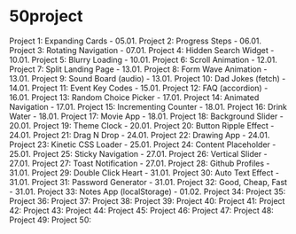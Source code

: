 # 50project

Project 1: Expanding Cards - 05.01.
Project 2: Progress Steps - 06.01.
Project 3: Rotating Navigation - 07.01.
Project 4: Hidden Search Widget - 10.01.
Project 5: Blurry Loading - 10.01.
Project 6: Scroll Animation - 12.01.
Project 7: Split Landing Page - 13.01.
Project 8: Form Wave Animation - 13.01.
Project 9: Sound Board (audio) - 13.01.
Project 10: Dad Jokes (fetch) - 14.01.
Project 11: Event Key Codes - 15.01.
Project 12: FAQ (accordion) - 16.01.
Project 13: Random Choice Picker - 17.01.
Project 14: Animated Navigation - 17.01.
Project 15: Incrementing Counter - 18.01.
Project 16: Drink Water - 18.01.
Project 17: Movie App - 18.01.
Project 18: Background Slider - 20.01.
Project 19: Theme Clock - 20.01.
Project 20: Button Ripple Effect - 24.01.
Project 21: Drag N Drop - 24.01.
Project 22: Drawing App - 24.01.
Project 23: Kinetic CSS Loader - 25.01.
Project 24: Content Placeholder - 25.01.
Project 25: Sticky Navigation - 27.01.
Project 26: Vertical Slider - 27.01.
Project 27: Toast Notification - 27.01.
Project 28: Github Profiles - 31.01.
Project 29: Double Click Heart - 31.01.
Project 30: Auto Text Effect - 31.01.
Project 31: Password Generator - 31.01.
Project 32: Good, Cheap, Fast - 31.01.
Project 33: Notes App (localStorage) - 01.02.
Project 34:
Project 35:
Project 36:
Project 37:
Project 38:
Project 39:
Project 40:
Project 41:
Project 42:
Project 43:
Project 44:
Project 45:
Project 46:
Project 47:
Project 48:
Project 49:
Project 50:
